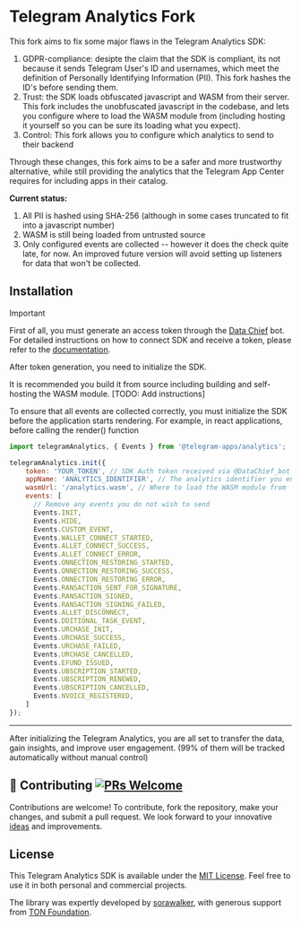 # Telegram Analytics Fork

This fork aims to fix some major flaws in the Telegram Analytics SDK:

1. GDPR-compliance: desipte the claim that the SDK is compliant, its not because it sends Telegram User's ID and usernames, which meet the definition of Personally Identifying Information (PII). This fork hashes the ID's before sending them.
2. Trust: the SDK loads obfuscated javascript and WASM from their server. This fork includes the unobfuscated javascript in the codebase, and lets you configure where to load the WASM module from (including hosting it yourself so you can be sure its loading what you expect).
3. Control: This fork allows you to configure which analytics to send to their backend

Through these changes, this fork aims to be a safer and more trustworthy alternative, while still providing the analytics that the Telegram App Center requires for including apps in their catalog.

**Current status:**

1. All PII is hashed using SHA-256 (although in some cases truncated to fit into a javascript number)
2. WASM is still being loaded from untrusted source
3. Only configured events are collected -- however it does the check quite late, for now. An improved future version will avoid setting up listeners for data that won't be collected.

## Installation

> [!IMPORTANT]
>First of all, you must generate an access token through the [Data Chief](https://t.me/DataChief_bot) bot. For detailed instructions on how to connect SDK and receive a token, please refer to the [documentation](https://docs.tganalytics.xyz/).

After token generation, you need to initialize the SDK.

It is recommended you build it from source including building and self-hosting the WASM module. [TODO: Add instructions]

To ensure that all events are collected correctly, you must initialize the SDK before the application starts rendering. For example, in react applications, before calling the render() function

```javascript
import telegramAnalytics, { Events } from '@telegram-apps/analytics';

telegramAnalytics.init({
    token: 'YOUR_TOKEN', // SDK Auth token received via @DataChief_bot
    appName: 'ANALYTICS_IDENTIFIER', // The analytics identifier you entered in @DataChief_bot
    wasmUrl: '/analytics.wasm', // Where to load the WASM module from
    events: [
      // Remove any events you do not wish to send
      Events.INIT,
      Events.HIDE,
      Events.CUSTOM_EVENT,
      Events.WALLET_CONNECT_STARTED,
      Events.ALLET_CONNECT_SUCCESS,
      Events.ALLET_CONNECT_ERROR,
      Events.ONNECTION_RESTORING_STARTED,
      Events.ONNECTION_RESTORING_SUCCESS,
      Events.ONNECTION_RESTORING_ERROR,
      Events.RANSACTION_SENT_FOR_SIGNATURE,
      Events.RANSACTION_SIGNED,
      Events.RANSACTION_SIGNING_FAILED,
      Events.ALLET_DISCONNECT,
      Events.DDITIONAL_TASK_EVENT,
      Events.URCHASE_INIT,
      Events.URCHASE_SUCCESS,
      Events.URCHASE_FAILED,
      Events.URCHASE_CANCELLED,
      Events.EFUND_ISSUED,
      Events.UBSCRIPTION_STARTED,
      Events.UBSCRIPTION_RENEWED,
      Events.UBSCRIPTION_CANCELLED,
      Events.NVOICE_REGISTERED,
    ]
});
```

-----

After initializing the Telegram Analytics, you are all set to transfer the data, gain insights, and improve user engagement. (99% of them will be tracked automatically without manual control)

## 🤝 Contributing [![PRs Welcome](https://img.shields.io/badge/PRs-welcome-brightgreen.svg?style=flat-square)](http://makeapullrequest.com)

Contributions are welcome! To contribute, fork the repository, make your changes, and submit a pull request. We look forward to your innovative [ideas](https://github.com/Telegram-Mini-Apps/TelegramAnalytics/pulls) and improvements.

## License

This Telegram Analytics SDK is available under the [MIT License](https://opensource.org/license/mit). Feel free to use it in both personal and commercial projects.

The library was expertly developed by [sorawalker](https://github.com/sorawalker), with generous support from [TON Foundation](https://github.com/ton-society/grants-and-bounties/).
